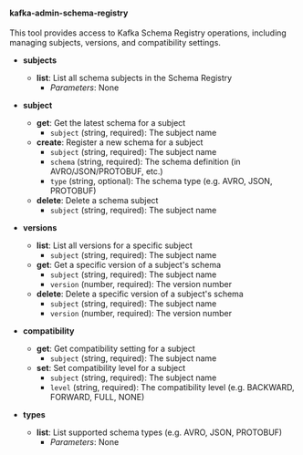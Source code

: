 #### kafka-admin-schema-registry

This tool provides access to Kafka Schema Registry operations, including managing subjects, versions, and compatibility settings.

- **subjects**
  - **list**: List all schema subjects in the Schema Registry
    - _Parameters_: None

- **subject**
  - **get**: Get the latest schema for a subject
    - `subject` (string, required): The subject name
  - **create**: Register a new schema for a subject
    - `subject` (string, required): The subject name
    - `schema` (string, required): The schema definition (in AVRO/JSON/PROTOBUF, etc.)
    - `type` (string, optional): The schema type (e.g. AVRO, JSON, PROTOBUF)
  - **delete**: Delete a schema subject
    - `subject` (string, required): The subject name

- **versions**
  - **list**: List all versions for a specific subject
    - `subject` (string, required): The subject name
  - **get**: Get a specific version of a subject's schema
    - `subject` (string, required): The subject name
    - `version` (number, required): The version number
  - **delete**: Delete a specific version of a subject's schema
    - `subject` (string, required): The subject name
    - `version` (number, required): The version number

- **compatibility**
  - **get**: Get compatibility setting for a subject
    - `subject` (string, required): The subject name
  - **set**: Set compatibility level for a subject
    - `subject` (string, required): The subject name
    - `level` (string, required): The compatibility level (e.g. BACKWARD, FORWARD, FULL, NONE)

- **types**
  - **list**: List supported schema types (e.g. AVRO, JSON, PROTOBUF)
    - _Parameters_: None 